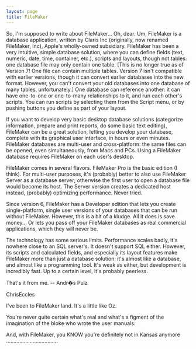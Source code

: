 ```yaml
---
layout: page
title: FileMaker
---
```


So, I'm supposed to write about FileMaker... Oh, dear. Um, FileMaker is a database application, written by Claris Inc (originally, now renamed FileMaker, Inc), Apple's wholly-owned subsidiary.
FileMaker has been a very intuitive, simple database solution, where you can define fields (text, numeric, date, time, container, etc.), scripts and layouts, though not tables: one database file may only contain one table. [This is no longer true as of Version 7! One file can contain multiple tables. Version 7 isn't compatible with earlier versions, though it can convert earlier databases into the new format. However, you can't convert your old databases into one database of many tables, unfortunately.] One database can reference another: it can have one-to-one or one-to-many relationships to it, and run each other's scripts.
You can run scripts by selecting them from the Script menu, or by pushing buttons you define as part of your layout.

If you want to develop very basic desktop database solutions (categorize information, prepare and print reports, do some basic text editing), FileMaker can be a great solution, letting you develop your database, complete with its graphical user interface, in hours or even minutes. FileMaker databases are multi-user and cross-platform: the same files can be opened, even simultaneously, from Macs and PCs. Using a FileMaker database requires FileMaker on each user's desktop. 

FileMaker comes in several flavors. FileMaker Pro is the basic edition (I think). For multi-user purposes, it's (probably) better to also use FileMaker Server as a database server; otherwise the first user to open a database file would become its host. The Server version creates a dedicated host instead, (probably) optimizing performance. Never tried.

Since version 6, FileMaker has a Developer edition that lets you create single-platform, single user versions of your databases that can be run without FileMaker. However, this is a bit of a kludge. All it does is save money... Or lets you pass off your FileMaker databases as real commercial applications, which they will never be. 

The technology has some serious limits. Performance scales badly, it's nowhere close to an SQL server's. It doesn't support SQL either. However, its scripts and calculated fields, and especially its layout features make FileMaker more than just a database solution: it's almost like a database, and almost like a programming tool. It's weak as either, but development is incredibly fast. Up to a certain level, it's probably peerless.

That's it from me.
-- Andr�s Puiz

ChrisEccles

I've been to FileMaker land.
It's a little like Oz.

You're never quite certain what's real and what's a figment of the imagination of
the bloke who wrote the user manuals.

And, with FileMaker, you KNOW you're definitely not in Kansas anymore ...................................

